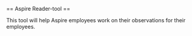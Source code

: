 == Aspire Reader-tool ==

This tool will help Aspire employees work on their observations for their employees.
